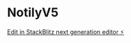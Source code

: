 # NotilyV5

[Edit in StackBlitz next generation editor ⚡️](https://stackblitz.com/~/github.com/scoshields/NotilyV5)